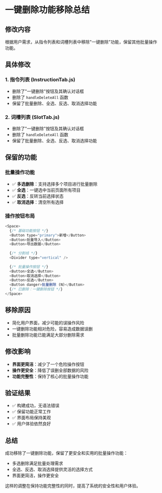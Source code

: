 # 一键删除功能移除总结

## 修改内容
根据用户需求，从指令列表和词槽列表中移除"一键删除"功能，保留其他批量操作功能。

## 具体修改

### 1. 指令列表 (InstructionTab.js)
- 删除了"一键删除"按钮及其确认对话框
- 删除了 `handleDeleteAll` 函数
- 保留了批量删除、全选、反选、取消选择功能

### 2. 词槽列表 (SlotTab.js)
- 删除了"一键删除"按钮及其确认对话框
- 删除了 `handleDeleteAll` 函数
- 保留了批量删除、全选、反选、取消选择功能

## 保留的功能

### 批量操作功能
- ✅ **多选删除**：支持选择多个项目进行批量删除
- ✅ **全选**：一键选中当前页面所有项目
- ✅ **反选**：反转当前选择状态
- ✅ **取消选择**：清空所有选择

### 操作按钮布局
```javascript
<Space>
  {/* 基础功能按钮 */}
  <Button type="primary">新增</Button>
  <Button>批量导入</Button>
  <Button>导出数据</Button>
  
  {/* 分割线 */}
  <Divider type="vertical" />
  
  {/* 批量操作按钮 */}
  <Button>全选</Button>
  <Button>取消选择</Button>
  <Button>反选</Button>
  <Button danger>批量删除 (N)</Button>
  {/* 已删除：一键删除按钮 */}
</Space>
```

## 移除原因
- 简化用户界面，减少可能的误操作风险
- 一键删除功能相对危险，容易造成数据误删
- 批量删除功能已能满足大部分删除需求

## 修改影响
- **界面更简洁**：减少了一个危险操作按钮
- **操作更安全**：降低了误删全部数据的风险
- **功能完整性**：保持了核心的批量操作功能

## 验证结果
- ✅ 构建成功，无语法错误
- ✅ 保留功能正常工作
- ✅ 界面布局保持美观
- ✅ 用户体验依然良好

## 总结
成功移除了一键删除功能，保留了更安全和实用的批量操作功能：
- 多选删除满足批量处理需求
- 全选、反选、取消选择提供灵活的选择方式
- 界面更简洁，操作更安全

这样的调整在保持功能完整性的同时，提高了系统的安全性和用户体验。 